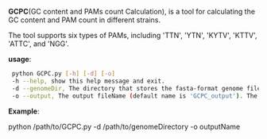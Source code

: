 **GCPC**(GC content and PAMs count Calculation), is a tool for calculating the GC content and PAM count in different strains.

The tool supports six types of PAMs, including 'TTN', 'YTN', 'KYTV', 'KTTV', 'ATTC', and 'NGG'.


**usage**:

```bash
 python GCPC.py [-h] [-d] [-o]
 -h --help, show this help message and exit.
 -d --genomeDir, The directory that stores the fasta-format genome files.
 -o --output, The output fileName (default name is 'GCPC_output'). The output is saved under the genome directory.
```

**Example**:

python /path/to/GCPC.py -d /path/to/genomeDirectory -o outputName
